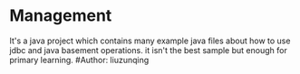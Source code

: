 # Management
It's a java project which contains many example java files about
how to use jdbc and java basement operations. it isn't the best 
sample but enough for primary learning.
#Author: liuzunqing
